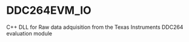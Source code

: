 # DDC264EVM_IO
C++ DLL for Raw data adquisition from the Texas Instruments DDC264 evaluation module
